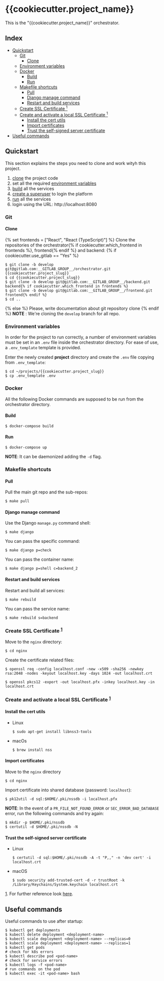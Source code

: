 # {{cookiecutter.project_name}} <!-- omit in toc -->

This is the "{{cookiecutter.project_name}}" orchestrator.

## Index <!-- omit in toc -->

- [Quickstart](#quickstart)
  - [Git](#git)
    - [Clone](#clone)
  - [Environment variables](#environment-variables)
  - [Docker](#docker)
    - [Build](#build)
    - [Run](#run)
  - [Makefile shortcuts](#makefile-shortcuts)
    - [Pull](#pull)
    - [Django manage command](#django-manage-command)
    - [Restart and build services](#restart-and-build-services)
  - [Create SSL Certificate <sup id="a-setup-https-locally">1</sup>](#create-ssl-certificate-sup-ida-setup-https-locally1sup)
  - [Create and activate a local SSL Certificate <sup id="a-setup-https-locally">1</sup>](#create-and-activate-a-local-ssl-certificate-sup-ida-setup-https-locally1sup)
    - [Install the cert utils](#install-the-cert-utils)
    - [Import certificates](#import-certificates)
    - [Trust the self-signed server certificate](#trust-the-self-signed-server-certificate)
- [Useful commands](#useful-commands)

## Quickstart

This section explains the steps you need to clone and work wityh this project.

1. [clone](#clone) the project code
2. set all the required [environment variables](#environment-variables)
3. [build](#build) all the services
4. [create a superuser](#create-a-superuser) to login the platform
5. [run](#run) all the services
6. login using the URL: http://localhost:8080

### Git

#### Clone
{% set frontends = ["React", "React (TypeScript)"] %}
Clone the repositories of the orchestrator{% if cookiecutter.which_frontend in frontends %}, frontend{% endif %} and backend:
{% if cookiecutter.use_gitlab == "Yes" %}
```console
$ git clone -b develop git@gitlab.com:__GITLAB_GROUP__/orchestrator.git {{cookiecutter.project_slug}}
$ cd {{cookiecutter.project_slug}}
$ git clone -b develop git@gitlab.com:__GITLAB_GROUP__/backend.git backend{% if cookiecutter.which_frontend in frontends %}
$ git clone -b develop git@gitlab.com:__GITLAB_GROUP__/frontend.git frontend{% endif %}
$ cd ..
```
{% else %}
Please, write documentation about git repository clone
{% endif %}
**NOTE** : We're cloning the `develop` branch for all repo.

### Environment variables

In order for the project to run correctly, a number of environment variables must be set in an `.env` file inside the orchestrator directory. For ease of use, a `.env_template` template is provided.

Enter the newly created **project** directory and create the `.env` file copying from `.env_template`:

```console
$ cd ~/projects/{{cookiecutter.project_slug}}
$ cp .env_template .env
```

### Docker

All the following Docker commands are supposed to be run from the orchestrator directory.

#### Build

```console
$ docker-compose build
```

#### Run

```console
$ docker-compose up
```
**NOTE**: It can be daemonized adding the `-d` flag.

### Makefile shortcuts

#### Pull

Pull the main git repo and the sub-repos:

```console
$ make pull
```

#### Django manage command

Use the Django `manage.py` command shell:

```console
$ make django
```

You can pass the specific command:

```console
$ make django p=check
```

You can pass the container name:

```console
$ make django p=shell c=backend_2
```

#### Restart and build services

Restart and build all services:

```console
$ make rebuild
```

You can pass the service name:

```console
$ make rebuild s=backend
```

### Create SSL Certificate <sup id="a-setup-https-locally">[1](#f-setup-https-locally)</sup>

Move to the `nginx` directory:
```console
$ cd nginx
```

Create the certificate related files:
```console
$ openssl req -config localhost.conf -new -x509 -sha256 -newkey rsa:2048 -nodes -keyout localhost.key -days 1024 -out localhost.crt
```

```console
$ openssl pkcs12 -export -out localhost.pfx -inkey localhost.key -in localhost.crt
```

### Create and activate a local SSL Certificate <sup id="a-setup-https-locally">[1](#f-setup-https-locally)</sup>

#### Install the cert utils

- Linux
    ```console
    $ sudo apt-get install libnss3-tools
    ```

- macOs
    ```console
    $ brew install nss
    ```

#### Import certificates

Move to the `nginx` directory
```console
$ cd nginx
```

Import certificate into shared database (password: `localhost`):
```console
$ pk12util -d sql:$HOME/.pki/nssdb -i localhost.pfx
```

**NOTE**: In the event of a `PR_FILE_NOT_FOUND_ERROR` or `SEC_ERROR_BAD_DATABASE` error, run the following commands and try again:
```console
$ mkdir -p $HOME/.pki/nssdb
$ certutil -d $HOME/.pki/nssdb -N
```

#### Trust the self-signed server certificate

- Linux
    ```console
    $ certutil -d sql:$HOME/.pki/nssdb -A -t "P,," -n 'dev cert' -i localhost.crt
    ```

- macOS
    ```console
    $ sudo security add-trusted-cert -d -r trustRoot -k /Library/Keychains/System.keychain localhost.crt
    ```

<a id="f-setup-https-locally" href="#a-setup-https-locally">1</a>. For further reference look [here](https://medium.com/@workockmoses/how-to-setup-https-for-local-development-on-ubuntu-with-self-signed-certificate-f97834064fd).

## Useful commands

Useful commands to use after startup:

```
$ kubectl get deployments
$ kubectl delete deployment <deployment-name>
$ kubectl scale deployment <deployment-name> --replicas=0
$ kubectl scale deployment <deployment-name> --replicas=1
$ kubectl get pods
# check for k8s errors
$ kubectl describe pod <pod-name>
# check for service errors
$ kubectl logs -f <pod-name>
# run commands on the pod
$ kubectl exec -it <pod-name> bash
```

